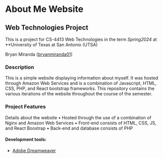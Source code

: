 # About Me Website
## Web Technologies Project
This is a project for CS-4413 Web Technologies in the term _Spring2024_ at **University of Texas at San Antonio (UTSA)

Bryan Miranda ([bryanmiranda01](https://github.com/bryanmiranda01))

### Description <br />
This is a simple website displaying information about myself. It was hosted through Amazon Web Services and is a
combination of Javascript, HTML, CSS, PHP, and React bootstrap frameworks. This repository contains the various iterations
of the website throughout the course of the semester.

### Project Features
Details about the website
• Hosted through the use of a combination of Nginx and Amazon Web Services
• Front-end consists of HTML, CSS, JS, and React Boostrap
• Back-end and database consists of PHP 

#### Development tools:
- [Adobe Dreamweaver](https://www.adobe.com/products/dreamweaver.html)
